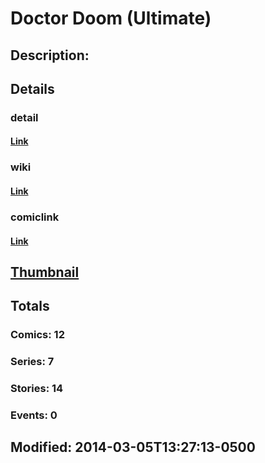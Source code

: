 # Doctor Doom (Ultimate)
## Description: 
## Details
### detail
#### [Link](http://marvel.com/characters/13/dr_doom?utm_campaign=apiRef&utm_source=225578a89fc76f3d20fbffda5d17a88d)
### wiki
#### [Link](http://marvel.com/universe/Doctor_Doom_%28Ultimate%29?utm_campaign=apiRef&utm_source=225578a89fc76f3d20fbffda5d17a88d)
### comiclink
#### [Link](http://marvel.com/comics/characters/1011103/doctor_doom_ultimate?utm_campaign=apiRef&utm_source=225578a89fc76f3d20fbffda5d17a88d)
## [Thumbnail](http://i.annihil.us/u/prod/marvel/i/mg/8/c0/53176ba52dea1.jpg)
## Totals
### Comics: 12
### Series: 7
### Stories: 14
### Events: 0
## Modified: 2014-03-05T13:27:13-0500